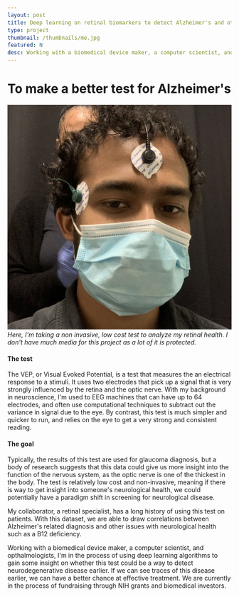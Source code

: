```yaml
---
layout: post
title: Deep learning on retinal biomarkers to detect Alzheimer's and other neurodegeneration
type: project
thumbnail: /thumbnails/me.jpg
featured: N
desc: Working with a biomedical device maker, a computer scientist, and opthalmologists, I'm in the process of using deep learning algorithms to gain some insight on whether this test could be a way to detect neurodegenerative disease earlier. If we can see traces of this disease earlier, we can have a better chance at effective treatment. We are currently in the process of fundraising through NIH grants and biomedical investors.
---
```

# To make a better test for Alzheimer's
<img src="/thumbnails/me.jpg" class="smaller">*Here, I'm taking a non invasive, low cost test to analyze my retinal health. I don't have much media for this project as a lot of it is protected.*

#### The test
The VEP, or Visual Evoked Potential, is a test that measures the an electrical response to a stimuli. It uses two electrodes that pick up a signal that is very strongly influenced by the retina and the optic nerve. With my background in neuroscience, I'm used to EEG machines that can have up to 64 electrodes, and often use computational techniques to subtract out the variance in signal due to the eye. By contrast, this test is much simpler and quicker to run, and relies on the eye to get a very strong and consistent reading. 


#### The goal
Typically, the results of this test are used for glaucoma diagnosis, but a body of research suggests that this data could give us more insight into the function of the nervous system, as the optic nerve is one of the thickest in the body. The test is relatively low cost and non-invasive, meaning if there is way to get insight into someone's neurological health, we could potentially have a paradigm shift in screening for neurological disease. 

My collaborator, a retinal specialist, has a long history of using this test on patients. With this dataset, we are able to draw correlations between Alzheimer's related diagnosis and other issues with neurological health such as a B12 deficiency. 

Working with a biomedical device maker, a computer scientist, and opthalmologists, I'm in the process of using deep learning algorithms to gain some insight on whether this test could be a way to detect neurodegenerative disease earlier. If we can see traces of this disease earlier, we can have a better chance at effective treatment. We are currently in the process of fundraising through NIH grants and biomedical investors.





